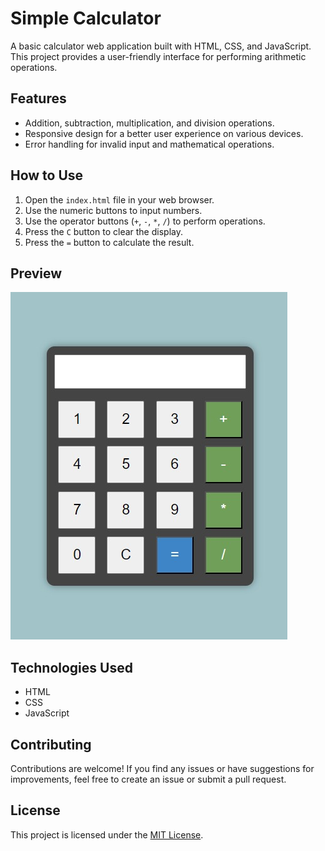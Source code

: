# Simple Calculator

A basic calculator web application built with HTML, CSS, and JavaScript. This project provides a user-friendly interface for performing arithmetic operations.

## Features

- Addition, subtraction, multiplication, and division operations.
- Responsive design for a better user experience on various devices.
- Error handling for invalid input and mathematical operations.

## How to Use

1. Open the `index.html` file in your web browser.
2. Use the numeric buttons to input numbers.
3. Use the operator buttons (`+`, `-`, `*`, `/`) to perform operations.
4. Press the `C` button to clear the display.
5. Press the `=` button to calculate the result.

## Preview

![Calculator Preview](SimpleCalc.jpeg)

## Technologies Used

- HTML
- CSS
- JavaScript

## Contributing

Contributions are welcome! If you find any issues or have suggestions for improvements, feel free to create an issue or submit a pull request.

## License

This project is licensed under the [MIT License](LICENSE).

